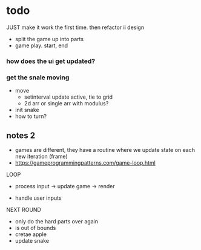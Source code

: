 

# todo
JUST make it work the first time. then refactor ii design

- split the game up into parts
- game play. start, end 

### how does the ui get updated?


### get the snale moving
- move
    - setinterval update active, tie to grid 
    - 2d arr or single arr with modulus?
- init snake
- how to turn?



## notes 2
- games are different, they have a routine where
  we update state on each new iteration (frame)
- https://gameprogrammingpatterns.com/game-loop.html

LOOP
- process input -> update game -> render



- handle user inputs

NEXT ROUND
- only do the hard parts over again
- is out of bounds
- cretae apple
- update snake


